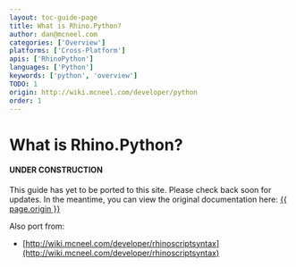 ```yaml
---
layout: toc-guide-page
title: What is Rhino.Python?
author: dan@mcneel.com
categories: ['Overview']
platforms: ['Cross-Platform']
apis: ['RhinoPython']
languages: ['Python']
keywords: ['python', 'overview']
TODO: 1
origin: http://wiki.mcneel.com/developer/python
order: 1
---
```


# What is Rhino.Python?

<div class="bs-callout bs-callout-danger">
  <h4>UNDER CONSTRUCTION</h4>
  <p>This guide has yet to be ported to this site.  Please check back soon for updates.  
  In the meantime, you can view the original documentation here:
  <a href="{{ page.origin }}">{{ page.origin }}</a></p>
</div>

Also port from:

- [http://wiki.mcneel.com/developer/rhinoscriptsyntax](http://wiki.mcneel.com/developer/rhinoscriptsyntax)
